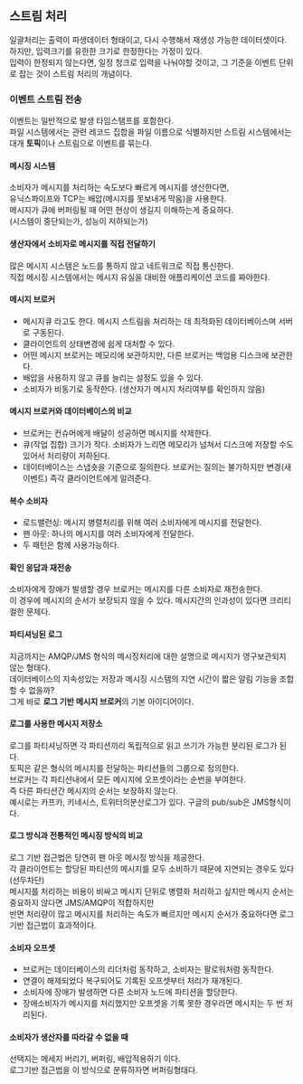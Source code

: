## 스트림 처리

일괄처리는 출력이 파생데이터 형태이고, 다시 수행해서 재생성 가능한 데이터셋이다.  
하지만, 입력크기를 유한한 크기로 한정한다는 가정이 있다.  
입력이 한정되지 않는다면, 일정 청크로 입력을 나눠야할 것이고, 그 기준을 이벤트 단위로 잡는 것이 스트림 처리의 개념이다.

### 이벤트 스트림 전송

이벤트는 일반적으로 발생 타임스탬프를 포함한다.  
파일 시스템에서는 관련 레코드 집합을 파일 이름으로 식별하지만 스트림 시스템에서는 대개 **토픽**이나 스트림으로 이벤트를 묶는다.

#### 메시징 시스템

소비자가 메시지를 처리하는 속도보다 빠르게 메시지를 생산한다면,  
유닉스파이프와 TCP는 배압(메시지를 못보내게 막음)을 사용한다.  
메시지가 큐에 버퍼링될 때 어떤 현상이 생길지 이해하는게 중요하다.  
(시스템이 중단되는가, 성능이 저하되는가)

#### 생산자에서 소비자로 메시지를 직접 전달하기

많은 메시지 시스템은 노드를 통하지 않고 네트워크로 직접 통신한다.  
직접 메시징 시스템에서는 메시지 유실을 대비한 애플리케이션 코드를 짜야한다.

#### 메시지 브로커

- 메시지큐 라고도 한다. 메시지 스트림을 처리하는 데 최적화된 데이터베이스며 서버로 구동된다.
- 클라이언트의 상태변경에 쉽게 대처할 수 있다.
- 어떤 메시지 브로커는 메모리에 보관하지만, 다른 브로커는 백업용 디스크에 보관한다.
- 배압을 사용하지 않고 큐를 늘리는 설정도 있을 수 있다.
- 소비자가 비동기로 동작한다. (생산자가 메시지 처리여부를 확인하지 않음)

#### 메시지 브로커와 데이터베이스의 비교

- 브로커는 컨슈머에게 배달이 성공하면 메시지를 삭제한다.
- 큐(작업 집합) 크기가 작다. 소비자가 느리면 메모리가 넘쳐서 디스크에 저장할 수도 있어서 처리량이 저하된다.
- 데이터베이스는 스냅숏을 기준으로 질의한다. 브로커는 질의는 불가하지만 변경(새 이벤트) 즉각 클라이언트에게 알려준다.

#### 복수 소비자

- 로드밸런싱: 메시지 병렬처리를 위해 여러 소비자에게 메시지를 전달한다.
- 팬 아웃: 하나의 메시지를 여러 소비자에게 전달한다.
- 두 패턴은 함께 사용가능하다.

#### 확인 응답과 재전송

소비자에게 장애가 발생할 경우 브로커는 메시지를 다른 소비자로 재전송한다.  
이 경우에 메시지의 순서가 보장되지 않을 수 있다. 메시지간의 인과성이 있다면 크리티컬한 문제다.

#### 파티셔닝된 로그

지금까지는 AMQP/JMS 형식의 메시징처리에 대한 설명으로 메시지가 영구보관되지 않는 형태다.  
데이터베이스의 지속성있는 저장과 메시징 시스템의 지연 시간이 짧은 알림 기능을 조합할 수 없을까?  
그게 바로 **로그 기반 메시지 브로커**의 기본 아이디어이다.

#### 로그를 사용한 메시지 저장소

로그를 파티셔닝하면 각 파티션끼리 독립적으로 읽고 쓰기가 가능한 분리된 로그가 된다.   
토픽은 같은 형식의 메시지를 전달하는 파티션들의 그룹으로 정의한다.  
브로커는 각 파티션내에서 모든 메시지에 오프셋이라는 순번을 부여한다.  
즉 다른 파티션간 메시지의 순서는 보장하지 않는다.  
예시로는 카프카, 키네시스, 트위터의분산로그가 있다. 구글의 pub/sub은 JMS형식이다.

#### 로그 방식과 전통적인 메시징 방식의 비교

로그 기반 접근법은 당연히 팬 아웃 메시징 방식을 제공한다.  
각 클라이언트는 할당된 파티션의 메시지를 모두 소비하기 때문에 지연되는 경우도 있다(선두차단)  
메시지를 처리하는 비용이 비싸고 메시지 단위로 병렬화 처리하고 싶지만 메시지 순서는 중요하지 않다면 JMS/AMQP이 적합하지만  
반면 처리량이 많고 메시지를 처리하는 속도가 빠르지만 메시지 순서가 중요하다면 로그 기반 접근법이 효과적이다.


#### 소비자 오프셋

- 브로커는 데이터베이스의 리더처럼 동작하고, 소비자는 팔로워처럼 동작한다.  
- 연결이 해제되었다 복구되어도 기록된 오프셋부터 처리가 재개된다.  
- 소비자에 장애가 발생하면 다른 소비자 노드에 파티션을 할당한다.
- 장애소비자가 메시지를 처리했지만 오프셋을 기록 못한 경우라면 메시지는 두 번 처리된다.

#### 소비자가 생산자를 따라갈 수 없을 때

선택지는 메세지 버리기, 버퍼링, 배압적용하기 이다.  
로그기반 접근법을 이 방식으로 분류하자면 버퍼링형태다.




